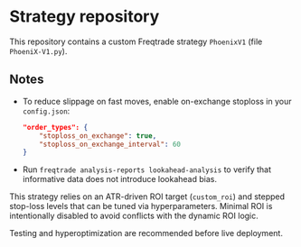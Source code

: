 # Strategy repository

This repository contains a custom Freqtrade strategy `PhoenixV1` (file `PhoeniX-V1.py`).

## Notes

- To reduce slippage on fast moves, enable on-exchange stoploss in your `config.json`:
  ```json
  "order_types": {
      "stoploss_on_exchange": true,
      "stoploss_on_exchange_interval": 60
  }
  ```
- Run `freqtrade analysis-reports lookahead-analysis` to verify that informative
  data does not introduce lookahead bias.

This strategy relies on an ATR-driven ROI target (`custom_roi`) and stepped stop-loss
levels that can be tuned via hyperparameters. Minimal ROI is intentionally disabled to
avoid conflicts with the dynamic ROI logic.

Testing and hyperoptimization are recommended before live deployment.
